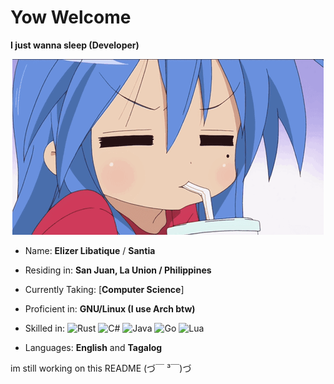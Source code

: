 # Yow Welcome

**I just wanna sleep (Developer)**

<div align="center">
  <img src="gif/konata-drink.gif" alt="Konata drinking" />
</div>

- Name: **Elizer Libatique** / **Santia**

- Residing in: **San Juan, La Union / Philippines**

- Currently Taking: [**Computer Science**]

- Proficient in: **GNU/Linux (I use Arch btw)**  

- Skilled in: ![Rust](https://img.shields.io/badge/-Rust-000000?style=flat&logo=rust&logoColor=white) ![C#](https://img.shields.io/badge/-C%23-239120?style=flat&logo=c-sharp&logoColor=white) ![Java](https://img.shields.io/badge/-Java-007396?style=flat&logo=java&logoColor=white) ![Go](https://img.shields.io/badge/-Go-00ADD8?style=flat&logo=go&logoColor=white) ![Lua](https://img.shields.io/badge/-Lua-2C2D72?style=flat&logo=lua&logoColor=white)

- Languages: **English** and **Tagalog**


im still working on this README (づ￣ ³￣)づ
